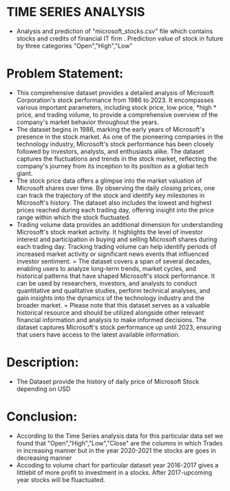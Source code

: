 # TIME SERIES ANALYSIS
- Analysis and prediction of "microsoft_stocks.csv" file which contains stocks and credits of financial IT firm . Prediction value of stock in future by three categories "Open","High","Low"

# Problem Statement:
- This comprehensive dataset provides a detailed analysis of Microsoft Corporation's stock performance from 1986 to 2023. It encompasses various important parameters, including stock price, low price, *high * price, and trading volume, to provide a comprehensive overview of the company's market behavior throughout the years.
- The dataset begins in 1986, marking the early years of Microsoft's presence in the stock market. As one of the pioneering companies in the technology industry, Microsoft's stock performance has been closely followed by investors, analysts, and enthusiasts alike. The dataset captures the fluctuations and trends in the stock market, reflecting the company's journey from its inception to its position as a global tech giant.
- The stock price data offers a glimpse into the market valuation of Microsoft shares over time. By observing the daily closing prices, one can track the trajectory of the stock and identify key milestones in Microsoft's history. The dataset also includes the lowest and highest prices reached during each trading day, offering insight into the price range within which the stock fluctuated.
- Trading volume data provides an additional dimension for understanding Microsoft's stock market activity. It highlights the level of investor interest and participation in buying and selling Microsoft shares during each trading day. Tracking trading volume can help identify periods of increased market activity or significant news events that influenced investor sentiment.
= The dataset covers a span of several decades, enabling users to analyze long-term trends, market cycles, and historical patterns that have shaped Microsoft's stock performance. It can be used by researchers, investors, and analysts to conduct quantitative and qualitative studies, perform technical analyses, and gain insights into the dynamics of the technology industry and the broader market.
= Please note that this dataset serves as a valuable historical resource and should be utilized alongside other relevant financial information and analysis to make informed decisions. The dataset captures Microsoft's stock performance up until 2023, ensuring that users have access to the latest available information.

# Description:
- The Dataset provide the history of daily price of Microsoft Stock depending on USD

# Conclusion:
- According to the Time Series analysis data for this particular data set we found that "Open","High","Low","Close" are the columns in which Trades in increasing manner but in the year 2020-2021 the stocks are goes in decreasing manner
- Accoding to volume chart for particular dataset year 2016-2017 gives a littlebit of more profit to investment in a stocks.
After 2017-upcoming year stocks will be fluactuated.
